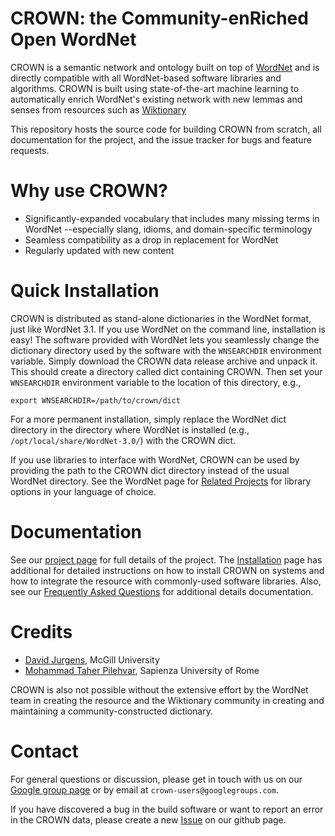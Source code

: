 # CROWN: the Community-enRiched Open WordNet

CROWN is a semantic network and ontology built on top of
[WordNet](http://wordnet.princeton.edu/wordnet/) and is directly compatible with
all WordNet-based software libraries and algorithms.  CROWN is built using
state-of-the-art machine learning to automatically enrich WordNet's existing
network with new lemmas and senses from resources such as
[Wiktionary](https://en.wiktionary.org)

This repository hosts the source code for building CROWN from scratch, all
documentation for the project, and the issue tracker for bugs and feature
requests.

# Why use CROWN?

  * Significantly-expanded vocabulary that includes many missing terms in
    WordNet --especially slang, idioms, and domain-specific terminology
  * Seamless compatibility as a drop in replacement for WordNet
  * Regularly updated with new content


# Quick Installation

CROWN is distributed as stand-alone dictionaries in the WordNet format, just
like WordNet 3.1.  If you use WordNet on the command line, installation is easy!
The software provided with WordNet lets you seamlessly change the dictionary
directory used by the software with the `WNSEARCHDIR` environment variable. Simply
download the CROWN data release archive and unpack it. This should create a
directory called dict containing CROWN. Then set your `WNSEARCHDIR` environment
variable to the location of this directory, e.g., 

    export WNSEARCHDIR=/path/to/crown/dict

For a more permanent installation, simply replace the WordNet dict directory in
the directory where WordNet is installed (e.g., `/opt/local/share/WordNet-3.0/`)
with the CROWN dict.

If you use libraries to interface with WordNet, CROWN can be used by providing
the path to the CROWN dict directory instead of the usual WordNet directory. See
the WordNet page for [Related
Projects](http://wordnet.princeton.edu/wordnet/related-projects/) for library
options in your language of choice.

# Documentation

See our [project page](https://github.com/davidjurgens/crown/wiki/Home) for full details of the project.  The
[Installation](https://github.com/davidjurgens/crown/wiki/Installation) page has additional for detailed instructions on how to install
CROWN on systems and how to integrate the resource with commonly-used software
libraries.  Also, see our [Frequently Asked Questions](https://github.com/davidjurgens/crown/wiki/Frequently-Asked-Questions) for additional details
documentation.

# Credits

  * [David Jurgens](http://cs.mcgill.ca/~jurgens), McGill University
  * [Mohammad Taher Pilehvar](http://www.pilevar.com/taher/), Sapienza University of Rome

CROWN is also not possible without the extensive effort by the WordNet team in
creating the resource and the Wiktionary community in creating and maintaining a
community-constructed dictionary.

# Contact

For general questions or discussion, please get in touch with us on our [Google
group page](https://groups.google.com/d/forum/crown-users) or by email at
`crown-users@googlegroups.com`.

If you have discovered a bug in the build software or want to report an error in
the CROWN data, please create a new
[Issue](https://github.com/davidjurgens/crown/issues) on our github page.
